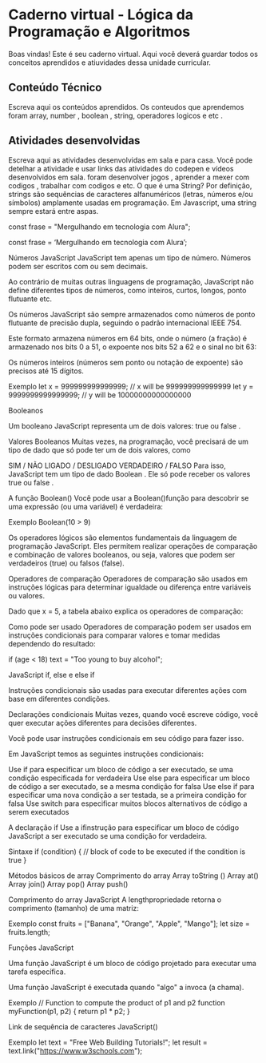 # Caderno virtual - Lógica da Programação e Algoritmos
Boas vindas! Este é seu caderno virtual. Aqui você deverá guardar todos os conceitos aprendidos e atiuvidades dessa unidade curricular. 


## Conteúdo Técnico
Escreva aqui os conteúdos aprendidos.
Os conteudos que aprendemos foram array, number  , boolean , string, operadores logicos e etc .


## Atividades desenvolvidas
Escreva aqui as atividades desenvolvidas em sala e para casa. Você pode detelhar a atividade e usar links das atividades do codepen e vídeos desenvolvidos em sala. 
foram desenvolver jogos , aprender a mexer com codigos , trabalhar com codigos e etc.
O que é uma String?
Por definição, strings são sequências de caracteres alfanuméricos (letras, números e/ou símbolos) amplamente usadas em programação. Em Javascript, uma string sempre estará entre aspas.

const frase = "Mergulhando em tecnologia com Alura";

const frase = ‘Mergulhando em tecnologia com Alura’;


Números JavaScript
JavaScript tem apenas um tipo de número. Números podem ser escritos com ou sem decimais.

Ao contrário de muitas outras linguagens de programação, JavaScript não define diferentes tipos de números, como inteiros, curtos, longos, ponto flutuante etc.

Os números JavaScript são sempre armazenados como números de ponto flutuante de precisão dupla, seguindo o padrão internacional IEEE 754.

Este formato armazena números em 64 bits, onde o número (a fração) é armazenado nos bits 0 a 51, o expoente nos bits 52 a 62 e o sinal no bit 63:


Os números inteiros (números sem ponto ou notação de expoente) são precisos até 15 dígitos.

Exemplo
let x = 999999999999999;   // x will be 999999999999999
let y = 9999999999999999;  // y will be 10000000000000000


Booleanos

Um booleano JavaScript representa um de dois valores: true ou false .


Valores Booleanos
Muitas vezes, na programação, você precisará de um tipo de dado que só pode ter um de dois valores, como

SIM / NÃO
LIGADO / DESLIGADO
VERDADEIRO / FALSO
Para isso, JavaScript tem um tipo de dado Boolean . Ele só pode receber os valores true ou false .


A função Boolean()
Você pode usar a Boolean()função para descobrir se uma expressão (ou uma variável) é verdadeira:

Exemplo
Boolean(10 > 9) 


Os operadores lógicos são elementos fundamentais da linguagem de programação JavaScript. Eles permitem realizar operações de comparação e combinação de valores booleanos, ou seja, valores que podem ser verdadeiros (true) ou falsos (false).



Operadores de comparação
Operadores de comparação são usados ​​em instruções lógicas para determinar igualdade ou diferença entre variáveis ​​ou valores.

Dado que x = 5, a tabela abaixo explica os operadores de comparação:


Como pode ser usado
Operadores de comparação podem ser usados ​​em instruções condicionais para comparar valores e tomar medidas dependendo do resultado:

if (age < 18) text = "Too young to buy alcohol";



JavaScript if, else e else if


Instruções condicionais são usadas para executar diferentes ações com base em diferentes condições.


Declarações condicionais
Muitas vezes, quando você escreve código, você quer executar ações diferentes para decisões diferentes.

Você pode usar instruções condicionais em seu código para fazer isso.

Em JavaScript temos as seguintes instruções condicionais:

Use if para especificar um bloco de código a ser executado, se uma condição especificada for verdadeira
Use else para especificar um bloco de código a ser executado, se a mesma condição for falsa
Use else if para especificar uma nova condição a ser testada, se a primeira condição for falsa
Use switch para especificar muitos blocos alternativos de código a serem executados



A declaração if
Use a ifinstrução para especificar um bloco de código JavaScript a ser executado se uma condição for verdadeira.

Sintaxe
if (condition) {
  //  block of code to be executed if the condition is true
}



Métodos básicos de array
Comprimento do array
Array toString ()
Array at()
Array join()
Array pop()
Array push()


Comprimento do array JavaScript
A lengthpropriedade retorna o comprimento (tamanho) de uma matriz:

Exemplo
const fruits = ["Banana", "Orange", "Apple", "Mango"];
let size = fruits.length;



Funções JavaScript


Uma função JavaScript é um bloco de código projetado para executar uma tarefa específica.

Uma função JavaScript é executada quando "algo" a invoca (a chama).


Exemplo
// Function to compute the product of p1 and p2
function myFunction(p1, p2) {
  return p1 * p2;
}

Link de sequência de caracteres JavaScript()


Exemplo
let text = "Free Web Building Tutorials!";
let result = text.link("https://www.w3schools.com");

















